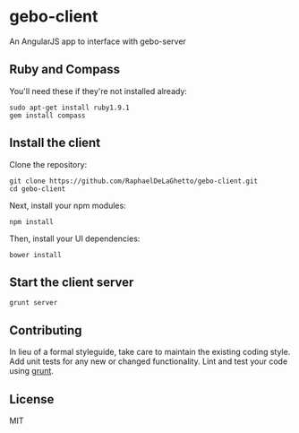 gebo-client
===========

An AngularJS app to interface with gebo-server

## Ruby and Compass            

You'll need these if they're not installed already:                                                                              
  
```
sudo apt-get install ruby1.9.1 
gem install compass   
```

## Install the client

Clone the repository:

```
git clone https://github.com/RaphaelDeLaGhetto/gebo-client.git
cd gebo-client
```

Next, install your npm modules:

```
npm install
```

Then, install your UI dependencies:

```
bower install
```

## Start the client server

```
grunt server
```

## Contributing
In lieu of a formal styleguide, take care to maintain the existing coding style. Add unit tests for any new or changed functionality. Lint and test your code using [grunt](https://github.com/gruntjs/grunt).

## License
MIT

